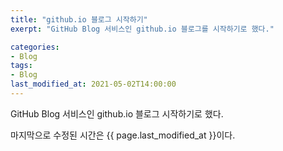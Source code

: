 ```yaml
---
title: "github.io 블로그 시작하기"
exerpt: "GitHub Blog 서비스인 github.io 블로그를 시작하기로 했다."

categories:
- Blog
tags:
- Blog
last_modified_at: 2021-05-02T14:00:00
---
```


GitHub Blog 서비스인 github.io 블로그 시작하기로 했다.

마지막으로 수정된 시간은 {{ page.last_modified_at }}이다.

